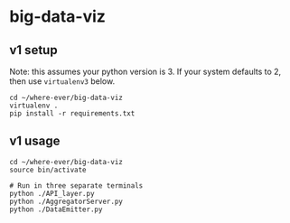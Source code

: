 # big-data-viz

## v1 setup

Note: this assumes your python version is 3. If your system defaults to 2, then use `virtualenv3` below.
```
cd ~/where-ever/big-data-viz
virtualenv .
pip install -r requirements.txt
```

## v1 usage

```
cd ~/where-ever/big-data-viz
source bin/activate

# Run in three separate terminals
python ./API_layer.py
python ./AggregatorServer.py
python ./DataEmitter.py
```
